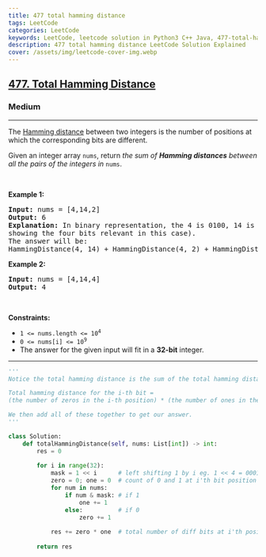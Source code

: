 ```yaml
---
title: 477 total hamming distance
tags: LeetCode
categories: LeetCode
keywords: LeetCode, leetcode solution in Python3 C++ Java, 477-total-hamming-distance solution
description: 477 total hamming distance LeetCode Solution Explained
cover: /assets/img/leetcode-cover-img.webp
---
```



<h2><a href="https://leetcode.com/problems/total-hamming-distance/">477. Total Hamming Distance</a></h2><h3>Medium</h3><hr><div><p>The <a href="https://en.wikipedia.org/wiki/Hamming_distance" target="_blank">Hamming distance</a> between two integers is the number of positions at which the corresponding bits are different.</p>

<p>Given an integer array <code>nums</code>, return <em>the sum of <strong>Hamming distances</strong> between all the pairs of the integers in</em> <code>nums</code>.</p>

<p>&nbsp;</p>
<p><strong>Example 1:</strong></p>

<pre><strong>Input:</strong> nums = [4,14,2]
<strong>Output:</strong> 6
<strong>Explanation:</strong> In binary representation, the 4 is 0100, 14 is 1110, and 2 is 0010 (just
showing the four bits relevant in this case).
The answer will be:
HammingDistance(4, 14) + HammingDistance(4, 2) + HammingDistance(14, 2) = 2 + 2 + 2 = 6.
</pre>

<p><strong>Example 2:</strong></p>

<pre><strong>Input:</strong> nums = [4,14,4]
<strong>Output:</strong> 4
</pre>

<p>&nbsp;</p>
<p><strong>Constraints:</strong></p>

<ul>
	<li><code>1 &lt;= nums.length &lt;= 10<sup>4</sup></code></li>
	<li><code>0 &lt;= nums[i] &lt;= 10<sup>9</sup></code></li>
	<li>The answer for the given input will fit in a <strong>32-bit</strong> integer.</li>
</ul>
</div>

---




```python
'''
Notice the total hamming distance is the sum of the total hamming distance for each of the i-th bits separately.

Total hamming distance for the i-th bit = 
(the number of zeros in the i-th position) * (the number of ones in the i-th position).

We then add all of these together to get our answer.
'''

class Solution:
    def totalHammingDistance(self, nums: List[int]) -> int:
        res = 0
        
        for i in range(32):
            mask = 1 << i      # left shifting 1 by i eg. 1 << 4 = 00010000
            zero = 0; one = 0  # count of 0 and 1 at i'th bit position for all elements of nums
            for num in nums:
                if num & mask: # if 1
                    one += 1   
                else:          # if 0
                    zero += 1
            
            res += zero * one  # total number of diff bits at i'th position
        
        return res
```
